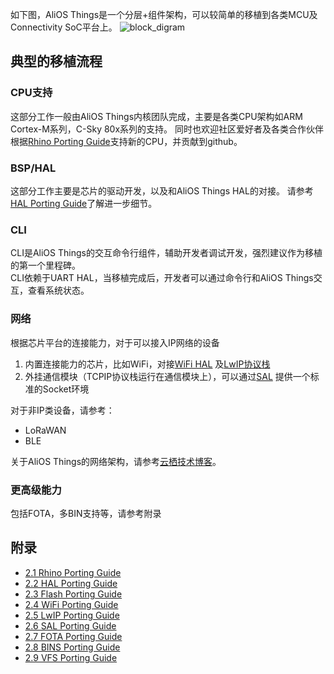 如下图，AliOS Things是一个分层+组件架构，可以较简单的移植到各类MCU及Connectivity SoC平台上。
![block_digram](https://img.alicdn.com/tfs/TB1fKQMihrI8KJjy0FpXXb5hVXa-2330-1292.png)


## 典型的移植流程
### CPU支持
这部分工作一般由AliOS Things内核团队完成，主要是各类CPU架构如ARM Cortex-M系列，C-Sky 80x系列的支持。
同时也欢迎社区爱好者及各类合作伙伴根据[Rhino Porting Guide](https://github.com/alibaba/AliOS-Things/wiki/AliOS-Things-Rhino-Porting-Guide)支持新的CPU，并贡献到github。

### BSP/HAL
这部分工作主要是芯片的驱动开发，以及和AliOS Things HAL的对接。
请参考[HAL Porting Guide](https://github.com/alibaba/AliOS-Things/wiki/AliOS-Things-HAL-Porting-Guide)了解进一步细节。

### CLI
CLI是AliOS Things的交互命令行组件，辅助开发者调试开发，强烈建议作为移植的第一个里程碑。<br>
CLI依赖于UART HAL，当移植完成后，开发者可以通过命令行和AliOS Things交互，查看系统状态。

### 网络
根据芯片平台的连接能力，对于可以接入IP网络的设备
1. 内置连接能力的芯片，比如WiFi，对接[WiFi HAL](https://github.com/alibaba/AliOS-Things/wiki/AliOS-Things-WiFi-Porting-Guide)
及[LwIP协议栈](https://github.com/alibaba/AliOS-Things/wiki/AliOS-Things-LwIP-Porting-Guide)
2. 外挂通信模块（TCPIP协议栈运行在通信模块上），可以通过[SAL](https://github.com/alibaba/AliOS-Things/tree/master/device/sal/README.md) 提供一个标准的Socket环境

对于非IP类设备，请参考：
- LoRaWAN
- BLE

关于AliOS Things的网络架构，请参考[云栖技术博客](https://yq.aliyun.com/articles/327862)。

### 更高级能力
包括FOTA，多BIN支持等，请参考附录

## 附录
  * [2.1 Rhino Porting Guide](https://github.com/alibaba/AliOS-Things/wiki/AliOS-Things-Rhino-Porting-Guide)
  * [2.2 HAL Porting Guide](https://github.com/alibaba/AliOS-Things/wiki/AliOS-Things-HAL-Porting-Guide)
  * [2.3 Flash Porting Guide](https://github.com/alibaba/AliOS-Things/wiki/Flash-and-KV-Storage-Porting-Guide)
  * [2.4 WiFi Porting Guide](https://github.com/alibaba/AliOS-Things/wiki/AliOS-Things-WiFi-Porting-Guide)
  * [2.5 LwIP Porting Guide](https://github.com/alibaba/AliOS-Things/wiki/AliOS-Things-LwIP-Porting-Guide)
  * [2.6 SAL Porting Guide](https://github.com/alibaba/AliOS-Things/tree/master/device/sal/README.md)  
  * [2.7 FOTA Porting Guide](https://github.com/alibaba/AliOS-Things/wiki/AliOS-Things-FOTA-Porting-Guide)
  * [2.8 BINS Porting Guide](https://github.com/alibaba/AliOS-Things/wiki/AliOS-Things-BINS-Porting-Guide)
  * [2.9 VFS Porting Guide](https://github.com/alibaba/AliOS-Things/wiki/AliOS-Things-VFS-Porting-Guide)